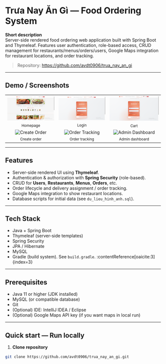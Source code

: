 # Trưa Nay Ăn Gì — Food Ordering System

**Short description**  
Server-side rendered food ordering web application built with Spring Boot and Thymeleaf. Features user authentication, role-based access, CRUD management for restaurants/menus/orders/users, Google Maps integration for restaurant locations, and order tracking.

> Repository: https://github.com/avdt0906/trua_nay_an_gi

---

## Demo / Screenshots
<div align="center">
  <table>
    <tr>
      <td align="center">
        <img src="uploads/screenshots/homepage.png" alt="Homepage" width="300"><br>
        <sub>Homepage</sub>
      </td>
      <td align="center">
        <img src="uploads/screenshots/login.png" alt="Login" width="300"><br>
        <sub>Login</sub>
      </td>
      <td align="center">
        <img src="uploads/screenshots/login.png" alt="Cart" width="300"><br>
        <sub>Cart</sub>
      </td>
    </tr>
    <tr>
      <td align="center">
        <img src="screenshots/create_order.png" alt="Create Order" width="300"><br>
        <sub>Create order</sub>
      </td>
      <td align="center">
        <img src="screenshots/order_tracking.png" alt="Order Tracking" width="300"><br>
        <sub>Order tracking</sub>
      </td>
      <td align="center">
        <img src="screenshots/admin_dashboard.png" alt="Admin Dashboard" width="300"><br>
        <sub>Admin dashboard</sub>
      </td>
    </tr>
  </table>
</div>



---

## Features
- Server-side rendered UI using **Thymeleaf**.
- Authentication & authorization with **Spring Security** (role-based).
- CRUD for **Users**, **Restaurants**, **Menus**, **Orders**, etc.
- Order lifecycle and delivery assignment / order tracking.
- Google Maps integration to show restaurant locations.
- Database scripts for initial data (see `du_lieu_hinh_anh.sql`).

---

## Tech Stack
- Java + Spring Boot  
- Thymeleaf (server-side templates)  
- Spring Security  
- JPA / Hibernate  
- MySQL  
- Gradle (build system). See `build.gradle`. :contentReference[oaicite:3]{index=3}

---

## Prerequisites
- Java 11 or higher (JDK installed)
- MySQL (or compatible database)
- Git
- (Optional) IDE: IntelliJ IDEA / Eclipse
- (Optional) Google Maps API key (if you want maps in local run)

---

## Quick start — Run locally

1. **Clone repository**
```bash
git clone https://github.com/avdt0906/trua_nay_an_gi.git
